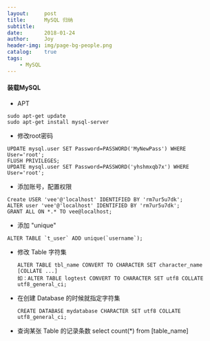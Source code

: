 ```yaml
---
layout:     post
title:      MySQL 归纳
subtitle:   
date:       2018-01-24
author:     Joy
header-img: img/page-bg-people.png
catalog: 	true
tags:
    - MySQL
---
```

#### 装载MySQL 
* APT
```
sudo apt-get update
sudo apt-get install mysql-server
```

* 修改root密码
```
UPDATE mysql.user SET Password=PASSWORD('MyNewPass') WHERE User='root';
FLUSH PRIVILEGES;
UPDATE mysql.user SET Password=PASSWORD('yhshmxqb7x') WHERE User='root';
```

* 添加账号，配置权限
```
Create USER 'vee'@'localhost' IDENTIFIED BY 'rm7ur5u7dk';
ALTER user 'vee'@'localhost' IDENTIFIED BY 'rm7ur5u7dk';
GRANT ALL ON *.* TO vee@localhost;

```

* 添加 "unique"
```
ALTER TABLE `t_user` ADD unique(`username`);
```

* 修改 Table 字符集
	```
	ALTER TABLE tbl_name CONVERT TO CHARACTER SET character_name [COLLATE ...]
	如：ALTER TABLE logtest CONVERT TO CHARACTER SET utf8 COLLATE utf8_general_ci;

	```

* 在创建 Database 的时候就指定字符集
	```
	CREATE DATABASE mydatabase CHARACTER SET utf8 COLLATE utf8_general_ci;
	```

* 查询某张 Table 的记录条数
	select count(*) from [table_name]